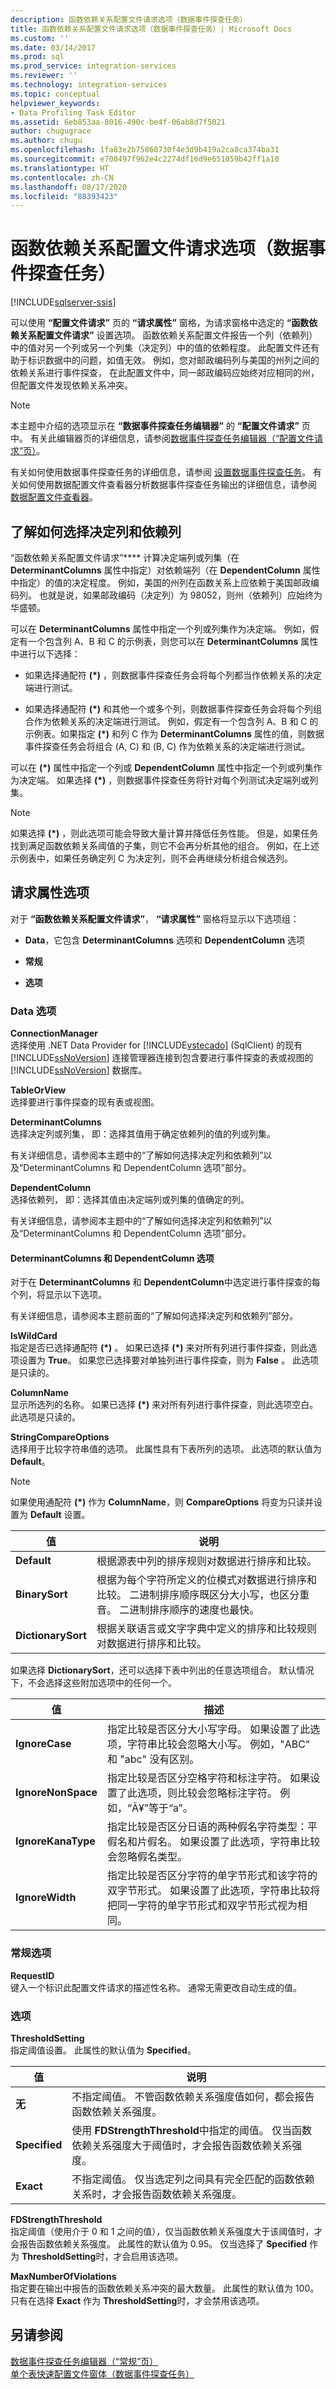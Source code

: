 ```yaml
---
description: 函数依赖关系配置文件请求选项（数据事件探查任务）
title: 函数依赖关系配置文件请求选项（数据事件探查任务）| Microsoft Docs
ms.custom: ''
ms.date: 03/14/2017
ms.prod: sql
ms.prod_service: integration-services
ms.reviewer: ''
ms.technology: integration-services
ms.topic: conceptual
helpviewer_keywords:
- Data Profiling Task Editor
ms.assetid: 6eb853aa-8016-490c-be4f-06ab8d7f5021
author: chugugrace
ms.author: chugu
ms.openlocfilehash: 1fa83e2b75860730f4e3d9b419a2ca8ca374ba31
ms.sourcegitcommit: e700497f962e4c2274df16d9e651059b42ff1a10
ms.translationtype: HT
ms.contentlocale: zh-CN
ms.lasthandoff: 08/17/2020
ms.locfileid: "88393423"
---
```

# <a name="functional-dependency-profile-request-options-data-profiling-task"></a>函数依赖关系配置文件请求选项（数据事件探查任务）

[!INCLUDE[sqlserver-ssis](../../includes/applies-to-version/sqlserver-ssis.md)]


  可以使用 **“配置文件请求”** 页的 **“请求属性”** 窗格，为请求窗格中选定的 **“函数依赖关系配置文件请求”** 设置选项。 函数依赖关系配置文件报告一个列（依赖列）中的值对另一个列或另一个列集（决定列）中的值的依赖程度。 此配置文件还有助于标识数据中的问题，如值无效。 例如，您对邮政编码列与美国的州列之间的依赖关系进行事件探查， 在此配置文件中，同一邮政编码应始终对应相同的州，但配置文件发现依赖关系冲突。  
  
> [!NOTE]  
>  本主题中介绍的选项显示在 **“数据事件探查任务编辑器”** 的 **“配置文件请求”** 页中。 有关此编辑器页的详细信息，请参阅[数据事件探查任务编辑器（“配置文件请求”页）](../../integration-services/control-flow/data-profiling-task-editor-profile-requests-page.md)。  
  
 有关如何使用数据事件探查任务的详细信息，请参阅 [设置数据事件探查任务](../../integration-services/control-flow/setup-of-the-data-profiling-task.md)。 有关如何使用数据配置文件查看器分析数据事件探查任务输出的详细信息，请参阅 [数据配置文件查看器](../../integration-services/control-flow/data-profile-viewer.md)。  
  
## <a name="understanding-the-selection-of-determinant-and-dependent-columns"></a>了解如何选择决定列和依赖列  
 “函数依赖关系配置文件请求”**** 计算决定端列或列集（在 **DeterminantColumns** 属性中指定）对依赖端列（在 **DependentColumn** 属性中指定）的值的决定程度。 例如，美国的州列在函数关系上应依赖于美国邮政编码列。 也就是说，如果邮政编码（决定列）为 98052，则州（依赖列）应始终为华盛顿。  
  
 可以在 **DeterminantColumns** 属性中指定一个列或列集作为决定端。 例如，假定有一个包含列 A、B 和 C 的示例表，则您可以在 **DeterminantColumns** 属性中进行以下选择：  
  
-   如果选择通配符 **(\*)** ，则数据事件探查任务会将每个列都当作依赖关系的决定端进行测试。  
  
-   如果选择通配符 **(\*)** 和其他一个或多个列，则数据事件探查任务会将每个列组合作为依赖关系的决定端进行测试。 例如，假定有一个包含列 A、B 和 C 的示例表。如果指定 **(\*)** 和列 C 作为 **DeterminantColumns** 属性的值，则数据事件探查任务会将组合 (A, C) 和 (B, C) 作为依赖关系的决定端进行测试。  
  
 可以在 **(\*)** 属性中指定一个列或 **DependentColumn** 属性中指定一个列或列集作为决定端。 如果选择 **(\*)** ，则数据事件探查任务将针对每个列测试决定端列或列集。  
  
> [!NOTE]  
>  如果选择 **(\*)** ，则此选项可能会导致大量计算并降低任务性能。 但是，如果任务找到满足函数依赖关系阈值的子集，则它不会再分析其他的组合。 例如，在上述示例表中，如果任务确定列 C 为决定列，则不会再继续分析组合候选列。  
  
## <a name="request-properties-options"></a>请求属性选项  
 对于 **“函数依赖关系配置文件请求”**， **“请求属性”** 窗格将显示以下选项组：  
  
-   **Data**，它包含 **DeterminantColumns** 选项和 **DependentColumn** 选项  
  
-   **常规**  
  
-   **选项**  
  
### <a name="data-options"></a>Data 选项  
 **ConnectionManager**  
 选择使用 .NET Data Provider for [!INCLUDE[vstecado](../../includes/vstecado-md.md)] (SqlClient) 的现有 [!INCLUDE[ssNoVersion](../../includes/ssnoversion-md.md)] 连接管理器连接到包含要进行事件探查的表或视图的 [!INCLUDE[ssNoVersion](../../includes/ssnoversion-md.md)] 数据库。  
  
 **TableOrView**  
 选择要进行事件探查的现有表或视图。  
  
 **DeterminantColumns**  
 选择决定列或列集， 即：选择其值用于确定依赖列的值的列或列集。  
  
 有关详细信息，请参阅本主题中的“了解如何选择决定列和依赖列”以及“DeterminantColumns 和 DependentColumn 选项”部分。  
  
 **DependentColumn**  
 选择依赖列， 即：选择其值由决定端列或列集的值确定的列。  
  
 有关详细信息，请参阅本主题中的“了解如何选择决定列和依赖列”以及“DeterminantColumns 和 DependentColumn 选项”部分。  
  
#### <a name="determinantcolumns-and-dependentcolumn-options"></a>DeterminantColumns 和 DependentColumn 选项  
 对于在 **DeterminantColumns** 和 **DependentColumn**中选定进行事件探查的每个列，将显示以下选项。  
  
 有关详细信息，请参阅本主题前面的“了解如何选择决定列和依赖列”部分。  
  
 **IsWildCard**  
 指定是否已选择通配符 **(\*)** 。 如果已选择 **(\*)** 来对所有列进行事件探查，则此选项设置为 **True**。 如果您已选择要对单独列进行事件探查，则为 **False** 。 此选项是只读的。  
  
 **ColumnName**  
 显示所选列的名称。 如果已选择 **(\*)** 来对所有列进行事件探查，则此选项空白。 此选项是只读的。  
  
 **StringCompareOptions**  
 选择用于比较字符串值的选项。 此属性具有下表所列的选项。 此选项的默认值为 **Default**。  
  
> [!NOTE]  
>  如果使用通配符 **(\*)** 作为 **ColumnName**，则 **CompareOptions** 将变为只读并设置为 **Default** 设置。  
  
|值|说明|  
|-----------|-----------------|  
|**Default**|根据源表中列的排序规则对数据进行排序和比较。|  
|**BinarySort**|根据为每个字符所定义的位模式对数据进行排序和比较。 二进制排序顺序既区分大小写，也区分重音。 二进制排序顺序的速度也最快。|  
|**DictionarySort**|根据关联语言或文字字典中定义的排序和比较规则对数据进行排序和比较。|  
  
 如果选择 **DictionarySort**，还可以选择下表中列出的任意选项组合。 默认情况下，不会选择这些附加选项中的任何一个。  
  
|值|描述|  
|-----------|-----------------|  
|**IgnoreCase**|指定比较是否区分大小写字母。 如果设置了此选项，字符串比较会忽略大小写。 例如，"ABC" 和 "abc" 没有区别。|  
|**IgnoreNonSpace**|指定比较是否区分空格字符和标注字符。 如果设置了此选项，则比较会忽略标注字符。 例如，“Ã¥”等于“a”。|  
|**IgnoreKanaType**|指定比较是否区分日语的两种假名字符类型：平假名和片假名。 如果设置了此选项，字符串比较会忽略假名类型。|  
|**IgnoreWidth**|指定比较是否区分字符的单字节形式和该字符的双字节形式。 如果设置了此选项，字符串比较将把同一字符的单字节形式和双字节形式视为相同。|  
  
### <a name="general-options"></a>常规选项  
 **RequestID**  
 键入一个标识此配置文件请求的描述性名称。 通常无需更改自动生成的值。  
  
### <a name="options"></a>选项  
 **ThresholdSetting**  
 指定阈值设置。 此属性的默认值为 **Specified**。  
  
|值|说明|  
|-----------|-----------------|  
|**无**|不指定阈值。 不管函数依赖关系强度值如何，都会报告函数依赖关系强度。|  
|**Specified**|使用 **FDStrengthThreshold**中指定的阈值。 仅当函数依赖关系强度大于阈值时，才会报告函数依赖关系强度。|  
|**Exact**|不指定阈值。 仅当选定列之间具有完全匹配的函数依赖关系时，才会报告函数依赖关系强度。|  
  
 **FDStrengthThreshold**  
 指定阈值（使用介于 0 和 1 之间的值），仅当函数依赖关系强度大于该阈值时，才会报告函数依赖关系强度。 此属性的默认值为 0.95。 仅当选择了 **Specified** 作为 **ThresholdSetting**时，才会启用该选项。  
  
 **MaxNumberOfViolations**  
 指定要在输出中报告的函数依赖关系冲突的最大数量。 此属性的默认值为 100。 只有在选择 **Exact** 作为 **ThresholdSetting**时，才会禁用该选项。  
  
## <a name="see-also"></a>另请参阅  
 [数据事件探查任务编辑器（“常规”页）](../../integration-services/control-flow/data-profiling-task-editor-general-page.md)   
 [单个表快速配置文件窗体（数据事件探查任务）](../../integration-services/control-flow/single-table-quick-profile-form-data-profiling-task.md)  
  
  

